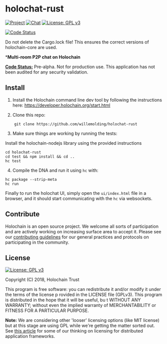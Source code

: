# holochat-rust

[![Project](https://img.shields.io/badge/project-holochain-blue.svg?style=flat-square)](http://holochain.org/)
[![Chat](https://img.shields.io/badge/chat-chat%2eholochain%2enet-blue.svg?style=flat-square)](https://chat.holochain.net)
[![License: GPL v3](https://img.shields.io/badge/License-GPL%20v3-blue.svg)](http://www.gnu.org/licenses/gpl-3.0)

[![Code Status](https://img.shields.io/badge/Code-Pre--Alpha-orange.svg)](https://github.com/Holochain/holochat#feature-roadmap-and-current-progress)

Do not delete the Cargo.lock file! This ensures the correct versions of holochain-core are used.

***Multi-room P2P chat on Holochain**

**[Code Status:](https://github.com/holochain/holochain/milestones?direction=asc&sort=completeness&state=all)** Pre-alpha. Not for production use. This application has not been audited for any security validation.

## Install

1. Install the Holochain command line dev tool by following the instructions here: https://developer.holochain.org/start.html

2. Clone this repo:
```shell
    git clone https://github.com/willemolding/holochat-rust
```

3. Make sure things are working by running the tests:

Install the holochain-nodejs library using the provided instructions

```shell
cd holochat-rust
cd test && npm install && cd ..
hc test
```

4. Compile the DNA and run it using `hc` with:

```shell
hc package --strip-meta
hc run
```

Finally to run the holochat UI, simply open the `ui/index.html` file in a browser, and it should start communicating with the `hc` via websockets.

## Contribute
Holochain is an open source project.  We welcome all sorts of participation and are actively working on increasing surface area to accept it.  Please see our [contributing guidelines](https://github.com/holochain/org/blob/master/CONTRIBUTING.md) for our general practices and protocols on participating in the community.

## License
[![License: GPL v3](https://img.shields.io/badge/License-GPL%20v3-blue.svg)](http://www.gnu.org/licenses/gpl-3.0)

Copyright (C) 2018, Holochain Trust

This program is free software: you can redistribute it and/or modify it under the terms of the license p
rovided in the LICENSE file (GPLv3).  This program is distributed in the hope that it will be useful, bu
t WITHOUT ANY WARRANTY; without even the implied warranty of MERCHANTABILITY or FITNESS FOR A PARTICULAR
 PURPOSE.

**Note:** We are considering other 'looser' licensing options (like MIT license) but at this stage are using GPL while we're getting the matter sorted out.  See [this article](https://medium.com/holochain/licensing-needs-for-truly-p2p-software-a3e0fa42be6c) for some of our thinking on licensing for distributed application frameworks.
